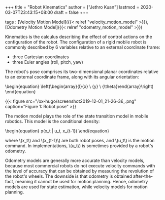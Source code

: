 +++
title = "Robot Kinematics"
author = ["Jethro Kuan"]
lastmod = 2020-03-07T23:43:15+08:00
draft = false
+++

tags
: [Velocity Motion Model]({{< relref "velocity_motion_model" >}}), [Odometry Motion Model]({{< relref "odometry_motion_model" >}})

Kinematics is the calculus describing the effect of control actions on
the configuration of the robot. The configuration of a rigid mobile
robot is commonly described by 6 variables relative to an external
coordinate frame:

-   three Cartesian coordinates
-   three Euler angles (roll, pitch, yaw)

The robot's pose comprises its two-dimensional planar coordinates
relative to an external coordinate frame, along with its angular
orientation:

\begin{equation}
  \left(\begin{array}{l}{x} \\ {y} \\ {\theta}\end{array}\right)
\end{equation}

{{< figure src="/ox-hugo/screenshot2019-12-01_21-26-36_.png" caption="Figure 1: Robot pose" >}}

The motion model plays the role of the state transition model in
mobile robotics. This model is the conditional density:

\begin{equation}
  p(x\_t | u\_t, x\_{t-1})
\end{equation}

where \\(x\_t\\) and \\(x\_{t-1}\\) are both robot poses, and \\(u\_t\\) is the
motion command. In implementations, \\(u\_t\\) is sometimes provided by a
robot's odometry.

Odometry models are generally more accurate than velocity models,
because most commercial robots do not execute velocity commands with
the level of accuracy that can be obtained by measuring the revolution
of the robot's wheels. The downside is that odometry is obtained
after-the-fact, meaning it cannot be used for motion planning. Hence,
odometry models are used for state estimation, while velocity models
for motion planning.
